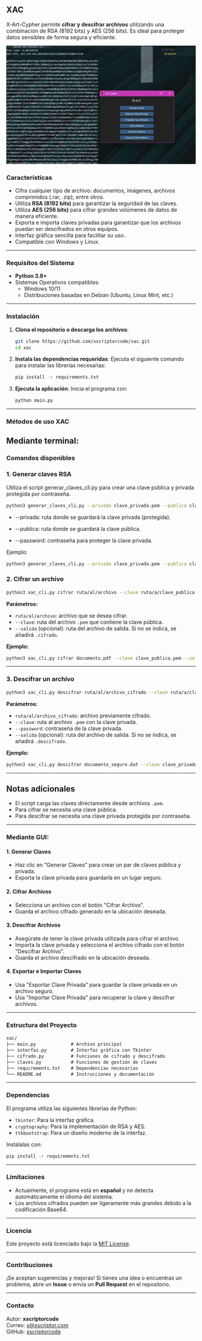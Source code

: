 ## **XAC**

X-Art-Cypher permite **cifrar y descifrar archivos** utilizando una combinación de RSA (8192 bits) y AES (256 bits). Es ideal para proteger datos sensibles de forma segura y eficiente.

![demo](./screenshots/preview.png)

### **Características**
- Cifra cualquier tipo de archivo: documentos, imágenes, archivos comprimidos (.rar, .zip), entre otros.
- Utiliza **RSA (8192 bits)** para garantizar la seguridad de las claves.
- Utiliza **AES (256 bits)** para cifrar grandes volúmenes de datos de manera eficiente.
- Exporta e importa claves privadas para garantizar que los archivos puedan ser descifrados en otros equipos.
- Interfaz gráfica sencilla para facilitar su uso.
- Compatible con Windows y Linux.

---

### **Requisitos del Sistema**
- **Python 3.8+**
- Sistemas Operativos compatibles:
  - Windows 10/11
  - Distribuciones basadas en Debian (Ubuntu, Linux Mint, etc.)

---

### **Instalación**
1. **Clona el repositorio o descarga los archivos**:
   ```bash
   git clone https://github.com/xscriptorcode/xac.git
   cd xac
   ```

2. **Instala las dependencias requeridas**:
   Ejecuta el siguiente comando para instalar las librerías necesarias:
   ```bash
   pip install -r requirements.txt
   ```

3. **Ejecuta la aplicación**:
   Inicia el programa con:
   ```bash
   python main.py
   ```

---

### **Métodos de uso XAC**

## Mediante terminal:
### Comandos disponibles


### 1. Generar claves RSA
Utiliza el script generar_claves_cli.py para crear una clave pública y privada protegida por contraseña.

```bash
python3 generar_claves_cli.py --privada clave_privada.pem --publica clave_publica.pem --password tu_contraseña
```
* --privada: ruta donde se guardará la clave privada (protegida).

* --publica: ruta donde se guardará la clave pública.

* --password: contraseña para proteger la clave privada.

Ejemplo:

```bash
python3 generar_claves_cli.py --privada clave_privada.pem --publica clave_publica.pem --password segura123
```


### 2. Cifrar un archivo

```bash
python3 xac_cli.py cifrar ruta/al/archivo --clave ruta/a/clave_publica.pem
```

**Parámetros:**

- `ruta/al/archivo`: archivo que se desea cifrar.
- `--clave`: ruta del archivo `.pem` que contiene la clave pública.
- `--salida` (opcional): ruta del archivo de salida. Si no se indica, se añadirá `.cifrado`.

**Ejemplo:**

```bash
python3 xac_cli.py cifrar documento.pdf --clave clave_publica.pem --salida documento_seguro.dat
```

---

### 3. Descifrar un archivo

```bash
python3 xac_cli.py descifrar ruta/al/archivo_cifrado --clave ruta/a/clave_privada.pem --password contraseña
```

**Parámetros:**

- `ruta/al/archivo_cifrado`: archivo previamente cifrado.
- `--clave`: ruta al archivo `.pem` con la clave privada.
- `--password`: contraseña de la clave privada.
- `--salida` (opcional): ruta del archivo de salida. Si no se indica, se añadirá `.descifrado`.

**Ejemplo:**

```bash
python3 xac_cli.py descifrar documento_seguro.dat --clave clave_privada.pem --password mipassword --salida documento_recuperado.pdf
```

---

## Notas adicionales

- El script carga las claves directamente desde archivos `.pem`.
- Para cifrar se necesita una clave pública.
- Para descifrar se necesita una clave privada protegida por contraseña.

---
### Mediante GUI:

#### **1. Generar Claves**
- Haz clic en "Generar Claves" para crear un par de claves pública y privada.
- Exporta la clave privada para guardarla en un lugar seguro.

#### **2. Cifrar Archivos**
- Selecciona un archivo con el botón "Cifrar Archivo".
- Guarda el archivo cifrado generado en la ubicación deseada.

#### **3. Descifrar Archivos**
- Asegúrate de tener la clave privada utilizada para cifrar el archivo.
- Importa la clave privada y selecciona el archivo cifrado con el botón "Descifrar Archivo".
- Guarda el archivo descifrado en la ubicación deseada.

#### **4. Exportar e Importar Claves**
- Usa "Exportar Clave Privada" para guardar la clave privada en un archivo seguro.
- Usa "Importar Clave Privada" para recuperar la clave y descifrar archivos.

---

### **Estructura del Proyecto**
```
xac/
├── main.py             # Archivo principal
├── interfaz.py         # Interfaz gráfica con Tkinter
├── cifrado.py          # Funciones de cifrado y descifrado
├── claves.py           # Funciones de gestión de claves
├── requirements.txt    # Dependencias necesarias
└── README.md           # Instrucciones y documentación
```

---

### **Dependencias**
El programa utiliza las siguientes librerías de Python:
- `tkinter`: Para la interfaz gráfica.
- `cryptography`: Para la implementación de RSA y AES.
- `ttkbootstrap`: Para un diseño moderno de la interfaz.

Instálalas con:
```bash
pip install -r requirements.txt
```

---

### **Limitaciones**
- Actualmente, el programa está en **español** y no detecta automáticamente el idioma del sistema.
- Los archivos cifrados pueden ser ligeramente más grandes debido a la codificación Base64.

---

### **Licencia**
Este proyecto está licenciado bajo la [MIT License](https://opensource.org/licenses/MIT).

---

### **Contribuciones**
¡Se aceptan sugerencias y mejoras! Si tienes una idea o encuentras un problema, abre un **Issue** o envía un **Pull Request** en el repositorio.

---

### **Contacto**
Autor: **xscriptorcode**  
Correo: [x@xscriptor.com](mailto:x@xscriptor.com)  
GitHub: [xscriptorcode](https://github.com/xscriptorcode)

